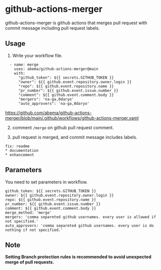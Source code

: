 # github-actions-merger
github-actions-merger is github actions that merges pull request with commit message including pull request labels.

## Usage
1. Write your workflow file.
```
  - name: merge
    uses: abema/github-actions-merger@main
    with: 
      "github_token": ${{ secrets.GITHUB_TOKEN }}
      "owner": ${{ github.event.repository.owner.login }}
      "repo": ${{ github.event.repository.name }}
      "pr_number": ${{ github.event.issue.number }}
      "comment": ${{ github.event.comment.body }}
      "mergers": 'na-ga,0daryo'
      "auto_approvers": 'na-ga,0daryo'
```
https://github.com/abema/github-actions-merger/blob/main/.github/workflows/github-actions-merger.yaml

2. comment ```/merge``` on github pull request comment.

3. pull request is merged, and commit message includes labels.
```
fix: readme
* documentation
* enhancement
```

## Parameters
You need to set parameters in workflow.
```
github_token: ${{ secrets.GITHUB_TOKEN }}
owner: ${{ github.event.repository.owner.login }}
repo: ${{ github.event.repository.name }}
pr_number: ${{ github.event.issue.number }}
comment: ${{ github.event.comment.body }}
merge_method: 'merge'
mergers: 'comma separeted github usernames. every user is allowed if not specified.'
auto_approvers: 'comma separeted github usernames. every user is do nothing if not specified.'
```

## Note
**Setting Branch protection rules is recommended to avoid unexpected merge of pull requests.**
